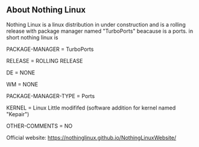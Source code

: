 ## About Nothing Linux ##
Nothing Linux is a linux distribution in under construction and is a rolling release with package manager named "TurboPorts" beacause is a ports.
in short nothing linux is

PACKAGE-MANAGER = TurboPorts

RELEASE = ROLLING RELEASE

DE = NONE

WM = NONE

PACKAGE-MANAGER-TYPE = Ports

KERNEL = Linux Little modififed (software addition for kernel named "Kepair")

OTHER-COMMENTS = NO

Official website: https://nothinglinux.github.io/NothingLinuxWebsite/
